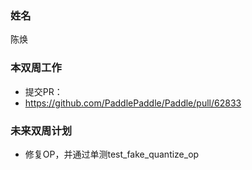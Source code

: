 ### 姓名

陈焕

### 本双周工作
+ 提交PR：
+ https://github.com/PaddlePaddle/Paddle/pull/62833



### 未来双周计划

+ 修复OP，并通过单测test_fake_quantize_op